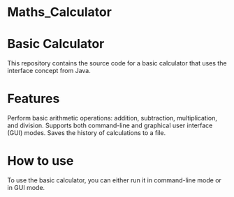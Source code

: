 # Maths_Calculator
# Basic Calculator
This repository contains the source code for a basic calculator that uses the interface concept from Java.

# Features
Perform basic arithmetic operations: addition, subtraction, multiplication, and division.
Supports both command-line and graphical user interface (GUI) modes.
Saves the history of calculations to a file.
# How to use
To use the basic calculator, you can either run it in command-line mode or in GUI mode.
